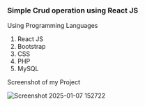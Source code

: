 <h3>Simple Crud operation using React JS</h3>

<p>Using Programming Languages</p>
<ol>
  <li>React JS</li>
  <li>Bootstrap</li>
  <li>CSS</li>
  <li>PHP</li>
  <li>MySQL</li>
</ol>

<p>Screenshot of my Project</p>

![Screenshot 2025-01-07 152722](https://github.com/user-attachments/assets/71b5693f-7b72-4861-bff3-3988aa39239f)
